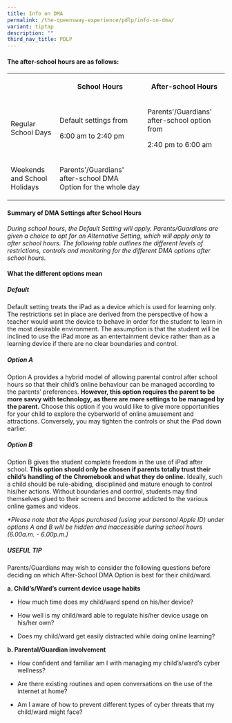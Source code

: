 ```yaml
---
title: Info on DMA
permalink: /the-queensway-experience/pdlp/info-on-dma/
variant: tiptap
description: ""
third_nav_title: PDLP
---
```

<h4>The after-school hours are as follows:</h4><table><tbody><tr><th rowspan="1" colspan="1"><p></p></th><th rowspan="1" colspan="1"><p>School Hours</p></th><th rowspan="1" colspan="1"><p>After-school Hours</p></th></tr><tr><td rowspan="1" colspan="1"><p>Regular School Days</p></td><td rowspan="1" colspan="1"><p>Default settings from</p><p>6:00 am to 2:40 pm</p></td><td rowspan="1" colspan="1"><p>Parents'/Guardians' after-school option from </p><p>2:40 pm to 6:00 am</p></td></tr><tr><td rowspan="1" colspan="1"><p>Weekends and School Holidays</p></td><td rowspan="1" colspan="1"><p>Parents'/Guardians' after-school DMA Option for the whole day</p></td><td rowspan="1" colspan="1"><p></p></td></tr></tbody></table><p></p><h4>Summary of DMA Settings after School Hours&nbsp;</h4><p><em>During school hours, the Default Setting will apply. Parents/Guardians are given a choice to opt for an Alternative Setting, which will apply only to after school hours. The following table outlines the different levels of restrictions, controls and monitoring for the different DMA options after school hours.</em></p><p></p><h4>What the different options mean</h4><h5>Default</h5><p>Default setting treats the iPad as a device which is used for learning only. The restrictions set in place are derived from the perspective of how a teacher would want the device to behave in order for the student to learn in the most desirable environment.&nbsp;The assumption is that the student will be inclined to use the iPad more as an entertainment device rather than as a learning device if there are no clear boundaries and control.</p><h5>Option A</h5><p>Option A provides a hybrid model of allowing parental control after school hours so that their child’s online behaviour can be managed according to the parents’ preferences.&nbsp;<strong>However, this option requires the parent to be more savvy with technology, as there are more settings to be managed by the parent.</strong>&nbsp;Choose this option if you would like to give more opportunities for your child to explore the cyberworld of online amusement and attractions. Conversely, you may tighten the controls or shut the iPad down earlier.</p><h5>Option B</h5><p>Option B gives the student complete freedom in the use of iPad after school.&nbsp;<strong>This option should only be chosen if parents totally trust their child’s handling of the Chromebook and what they do online.</strong>&nbsp;Ideally, such a child should be rule-abiding, disciplined and mature enough to control his/her actions. Without boundaries and control, students may find themselves glued to their screens and become addicted to the various online games and videos.</p><p><em>*Please note that the Apps purchased (using your personal Apple ID) under options A and B will be hidden and inaccessible during school hours (6.00a.m. - 6.00p.m.)</em></p><h5>USEFUL TIP</h5><p>Parents/Guardians may wish to consider the following questions before deciding on which After-School DMA Option is best for their child/ward.&nbsp;</p><p><strong>a. Child’s/Ward’s current device usage habits</strong></p><ul data-tight="true" class="tight"><li><p>How much time does my child/ward spend on his/her device?</p></li><li><p>How well is my child/ward able to regulate his/her device usage on his/her own?</p></li><li><p>Does my child/ward get easily distracted while doing online learning?</p></li></ul><p><strong>b. Parental/Guardian involvement</strong></p><ul data-tight="true" class="tight"><li><p>How confident and familiar am I with managing my child’s/ward’s cyber wellness?</p></li><li><p>Are there existing routines and open conversations on the use of the internet at home?</p></li><li><p>Am I aware of how to prevent different types of cyber threats that my child/ward might face?</p></li></ul><p></p>